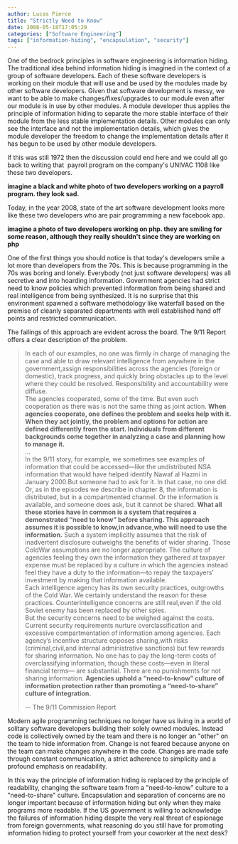 ```yaml
---
author: Lucas Pierce
title: "Strictly Need to Know"
date: 2008-05-18T17:05:29
categories: ["Software Engineering"]
tags: ["information-hiding", "encapsulation", "security"]
---
```


One of the bedrock principles in software engineering is information hiding. The traditional idea behind information hiding is imagined in the context of a group of software developers. Each of these software developers is working on their module that will use and be used by the modules made by other software developers. Given that software development is messy, we want to be able to make changes/fixes/upgrades to our module even after our module is in use by other modules. A module developer thus applies the principle of information hiding to separate the more stable interface of their module from the less stable implementation details. Other modules can only see the interface and not the implementation details, which gives the module developer the freedom to change the implementation details after it has begun to be used by other module developers.

If this was still 1972 then the discussion could end here and we could all go back to writing that  payroll program on the company's UNIVAC 1108 like these two developers.

**imagine a black and white photo of two developers working on a payroll program. they look sad.**

Today, in the year 2008, state of the art software development looks more like these two developers who are pair programming a new facebook app.

**imagine a photo of two developers working on php. they are smiling for some reason, although they really shouldn't since they are working on php**

One of the first things you should notice is that today's developers smile a lot more than developers from the 70s. This is because programming in the 70s was boring and lonely. Everybody (not just software developers) was all secretive and into hoarding information. Government agencies had strict need to know policies which prevented information from being shared and real intelligence from being synthesized. It is no surprise that this environment spawned a software methodology like waterfall based on the premise of cleanly separated departments with well established hand off points and restricted communication.

The failings of this approach are evident across the board. The 9/11 Report offers a clear description of the problem.

> In each of our examples, no one was firmly in charge of managing the case and able to draw relevant intelligence from anywhere in the government,assign responsibilities across the agencies (foreign or domestic), track progress, and quickly bring obstacles up to the level where they could be resolved. Responsibility and accountability were diffuse.   
> The agencies cooperated, some of the time. But even such cooperation as there was is not the same thing as joint action. **When agencies cooperate, one defines the problem and seeks help with it. When they act jointly, the problem and options for action are defined differently from the start. Individuals from different backgrounds come together in analyzing a case and planning how to manage it.**  
> ...  
> In the 9/11 story, for example, we sometimes see examples of information that could be accessed—like the undistributed NSA information that would have helped identify Nawaf al Hazmi in January 2000.But someone had to ask for it. In that case, no one did. Or, as in the episodes we describe in chapter 8, the information is distributed, but in a compartmented channel. Or the information is available, and someone does ask, but it cannot be shared. **What all these stories have in common is a system that requires a demonstrated “need to know” before sharing. This approach assumes it is possible to know,in advance,who will need to use the information.** Such a system implicitly assumes that the risk of inadvertent disclosure outweighs the benefits of wider sharing. Those ColdWar assumptions are no longer appropriate. The culture of agencies feeling they own the information they gathered at taxpayer expense must be replaced by a culture in which the agencies instead feel they have a duty to the information—to repay the taxpayers’ investment by making that information available.   
> Each intelligence agency has its own security practices, outgrowths of the Cold War. We certainly understand the reason for these practices. Counterintelligence concerns are still real,even if the old Soviet enemy has been replaced by other spies.   
> But the security concerns need to be weighed against the costs. Current security requirements nurture overclassification and excessive compartmentation of information among agencies. Each agency’s incentive structure opposes sharing,with risks (criminal,civil,and internal administrative sanctions) but few rewards for sharing information. No one has to pay the long-term costs of overclassifying information, though these costs—even in literal financial terms— are substantial. There are no punishments for not sharing information. **Agencies uphold a “need-to-know” culture of information protection rather than promoting a “need-to-share” culture of integration.**
>
> -- The 9/11 Commission Report

Modern agile programming techniques no longer have us living in a world of solitary software developers building their solely owned modules. Instead code is collectively owned by the team and there is no longer an "other" on the team to hide information from. Change is not feared because anyone on the team can make changes anywhere in the code. Changes are made safe through constant communication, a strict adherence to simplicity and a profound emphasis on readability.

In this way the principle of information hiding is replaced by the principle of readability, changing the software team from a "need-to-know" culture to a "need-to-share" culture. Encapsulation and separation of concerns are no longer important because of information hiding but only when they make programs more readable. If the US government is willing to acknowledge the failures of information hiding despite the very real threat of espionage from foreign governments, what reasoning do you still have for promoting information hiding to protect yourself from your coworker at the next desk?